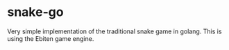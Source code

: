 # snake-go
Very simple implementation of the traditional snake game in golang. This is using the Ebiten game engine. 
